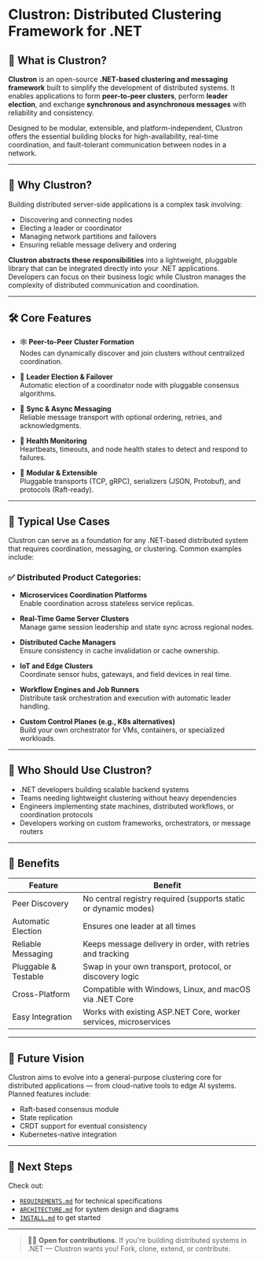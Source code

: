 
# Clustron: Distributed Clustering Framework for .NET

## 📘 What is Clustron?

**Clustron** is an open-source **.NET-based clustering and messaging framework** built to simplify the development of distributed systems. It enables applications to form **peer-to-peer clusters**, perform **leader election**, and exchange **synchronous and asynchronous messages** with reliability and consistency.

Designed to be modular, extensible, and platform-independent, Clustron offers the essential building blocks for high-availability, real-time coordination, and fault-tolerant communication between nodes in a network.

---

## 🎯 Why Clustron?

Building distributed server-side applications is a complex task involving:
- Discovering and connecting nodes
- Electing a leader or coordinator
- Managing network partitions and failovers
- Ensuring reliable message delivery and ordering

**Clustron abstracts these responsibilities** into a lightweight, pluggable library that can be integrated directly into your .NET applications. Developers can focus on their business logic while Clustron manages the complexity of distributed communication and coordination.

---

## 🛠️ Core Features

- 🕸️ **Peer-to-Peer Cluster Formation**  
  Nodes can dynamically discover and join clusters without centralized coordination.

- 👑 **Leader Election & Failover**  
  Automatic election of a coordinator node with pluggable consensus algorithms.

- 🔄 **Sync & Async Messaging**  
  Reliable message transport with optional ordering, retries, and acknowledgments.

- 🧠 **Health Monitoring**  
  Heartbeats, timeouts, and node health states to detect and respond to failures.

- 🧩 **Modular & Extensible**  
  Pluggable transports (TCP, gRPC), serializers (JSON, Protobuf), and protocols (Raft-ready).

---

## 🧩 Typical Use Cases

Clustron can serve as a foundation for any .NET-based distributed system that requires coordination, messaging, or clustering. Common examples include:

### ✅ Distributed Product Categories:
- **Microservices Coordination Platforms**  
  Enable coordination across stateless service replicas.

- **Real-Time Game Server Clusters**  
  Manage game session leadership and state sync across regional nodes.

- **Distributed Cache Managers**  
  Ensure consistency in cache invalidation or cache ownership.

- **IoT and Edge Clusters**  
  Coordinate sensor hubs, gateways, and field devices in real time.

- **Workflow Engines and Job Runners**  
  Distribute task orchestration and execution with automatic leader handling.

- **Custom Control Planes (e.g., K8s alternatives)**  
  Build your own orchestrator for VMs, containers, or specialized workloads.

---

## 🧠 Who Should Use Clustron?

- .NET developers building scalable backend systems
- Teams needing lightweight clustering without heavy dependencies
- Engineers implementing state machines, distributed workflows, or coordination protocols
- Developers working on custom frameworks, orchestrators, or message routers

---

## 🚀 Benefits

| Feature                         | Benefit                                                           |
|----------------------------------|--------------------------------------------------------------------|
| Peer Discovery                  | No central registry required (supports static or dynamic modes)   |
| Automatic Election              | Ensures one leader at all times                                   |
| Reliable Messaging              | Keeps message delivery in order, with retries and tracking        |
| Pluggable & Testable            | Swap in your own transport, protocol, or discovery logic          |
| Cross-Platform                  | Compatible with Windows, Linux, and macOS via .NET Core           |
| Easy Integration                | Works with existing ASP.NET Core, worker services, microservices  |

---

## 🔭 Future Vision

Clustron aims to evolve into a general-purpose clustering core for distributed applications — from cloud-native tools to edge AI systems. Planned features include:
- Raft-based consensus module
- State replication
- CRDT support for eventual consistency
- Kubernetes-native integration

---

## 📄 Next Steps

Check out:
- [`REQUIREMENTS.md`](./REQUIREMENTS.md) for technical specifications
- [`ARCHITECTURE.md`](./ARCHITECTURE.md) for system design and diagrams
- [`INSTALL.md`](./INSTALL.md) to get started

---

> 🧑‍💻 **Open for contributions.** If you're building distributed systems in .NET — Clustron wants you! Fork, clone, extend, or contribute.
